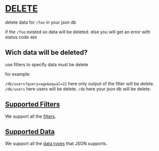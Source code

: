 
# [DELETE](#DELETE)
delete data for `/foo` in your json db

if the `/foo` existed so data will be deleted.
else you will get an error with status code `404`


## Wich data will be deleted?
use filters to specify data must be delete

for example:

`/db/users?query=age&equal=22` here only output of the filter will be delete.
`/db/users` here users will be delete.
`/db` here your json db will be delete.



## [Supported Filters](#supported-filters)

We support all the [filters](/documentation/get#filters).


## [Supported Data](#supported-data)

We support all the [data types](/documentation#data-types) that JSON supports.






